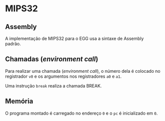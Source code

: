 # MIPS32

## Assembly

A implementação de MIPS32 para o EGG usa a sintaxe de Assembly padrão.

## Chamadas (_environment call_)

Para realizar uma chamada (_environment call_), o número dela é colocado no
registrador `v0` e os argumentos nos registradores `a0` e `a1`.

Uma instrução `break` realiza a chamada BREAK.

## Memória

O programa montado é carregado no endereço `0` e o `pc` é inicializado em `0`.
